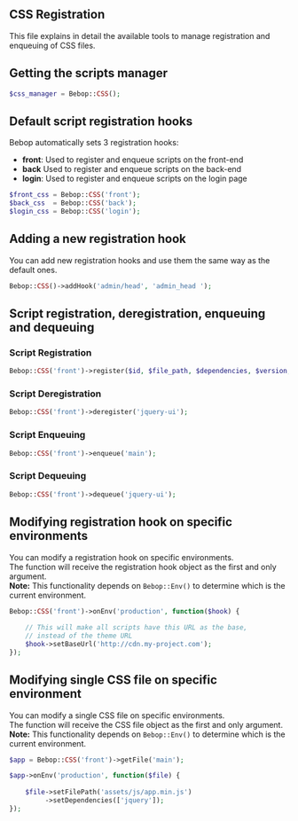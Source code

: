 CSS Registration
---
This file explains in detail the available tools to manage registration and enqueuing of CSS files.

## Getting the scripts manager

```php
$css_manager = Bebop::CSS();
```

## Default script registration hooks
Bebop automatically sets 3 registration hooks:
- **front**: Used to register and enqueue scripts on the front-end
- **back** Used to register and enqueue scripts on the back-end
- **login**: Used to register and enqueue scripts on the login page

```php
$front_css = Bebop::CSS('front');
$back_css  = Bebop::CSS('back');
$login_css = Bebop::CSS('login');
```

## Adding a new registration hook
You can add new registration hooks and use them the same way as the default ones.

```php
Bebop::CSS()->addHook('admin/head', 'admin_head ');
```

## Script registration, deregistration, enqueuing and dequeuing

### Script Registration
```php
Bebop::CSS('front')->register($id, $file_path, $dependencies, $version, $media);
```

### Script Deregistration
```php
Bebop::CSS('front')->deregister('jquery-ui');
```

### Script Enqueuing
```php
Bebop::CSS('front')->enqueue('main');
```

### Script Dequeuing
```php
Bebop::CSS('front')->dequeue('jquery-ui');
```

## Modifying registration hook on specific environments
You can modify a registration hook on specific environments.  
The function will receive the registration hook object as the first and only argument.  
**Note:** This functionality depends on `Bebop::Env()` to determine which is the current environment.  

```php
Bebop::CSS('front')->onEnv('production', function($hook) {
    
    // This will make all scripts have this URL as the base,
    // instead of the theme URL
    $hook->setBaseUrl('http://cdn.my-project.com');
});
```

## Modifying single CSS file on specific environment
You can modify a single CSS file on specific environments.  
The function will receive the CSS file object as the first and only argument.  
**Note:** This functionality depends on `Bebop::Env()` to determine which is the current environment.  

```php
$app = Bebop::CSS('front')->getFile('main');

$app->onEnv('production', function($file) {
    
    $file->setFilePath('assets/js/app.min.js')
         ->setDependencies(['jquery']);
});
```